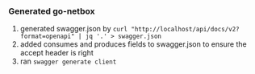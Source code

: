 ### Generated go-netbox

1. generated swagger.json by ```curl "http://localhost/api/docs/v2?format=openapi" | jq '.' > swagger.json```
2. added consumes and produces fields to swagger.json to ensure the accept header is right
3. ran ```swagger generate client```


